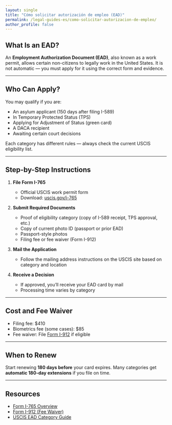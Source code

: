 ```yaml
---
layout: single
title: "Cómo solicitar autorización de empleo (EAD)"
permalink: /legal-guides-es/como-solicitar-autorizacion-de-empleo/
author_profile: false
---
```


## What Is an EAD?

An **Employment Authorization Document (EAD)**, also known as a work permit, allows certain non-citizens to legally work in the United States. It is not automatic — you must apply for it using the correct form and evidence.

---

## Who Can Apply?

You may qualify if you are:
- An asylum applicant (150 days after filing I-589)
- In Temporary Protected Status (TPS)
- Applying for Adjustment of Status (green card)
- A DACA recipient
- Awaiting certain court decisions

Each category has different rules — always check the current USCIS eligibility list.

---

## Step-by-Step Instructions

1. **File Form I-765**
   - Official USCIS work permit form  
   - Download: [uscis.gov/i-765](https://www.uscis.gov/i-765)

2. **Submit Required Documents**
   - Proof of eligibility category (copy of I-589 receipt, TPS approval, etc.)
   - Copy of current photo ID (passport or prior EAD)
   - Passport-style photos
   - Filing fee or fee waiver (Form I-912)

3. **Mail the Application**
   - Follow the mailing address instructions on the USCIS site based on category and location

4. **Receive a Decision**
   - If approved, you’ll receive your EAD card by mail
   - Processing time varies by category

---

## Cost and Fee Waiver

- Filing fee: $410  
- Biometrics fee (some cases): $85  
- Fee waiver: File [Form I-912](https://www.uscis.gov/i-912) if eligible

---

## When to Renew

Start renewing **180 days before** your card expires. Many categories get **automatic 180-day extensions** if you file on time.

---

## Resources

- [Form I-765 Overview](https://www.uscis.gov/i-765)
- [Form I-912 (Fee Waiver)](https://www.uscis.gov/i-912)
- [USCIS EAD Category Guide](https://www.uscis.gov/i-765-addresses)